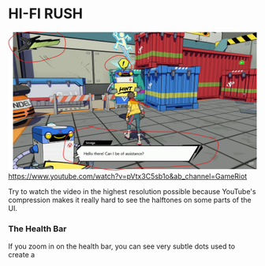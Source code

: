 # HI-FI RUSH

![](<../_META/Attachments/Pasted image 20250316144542.png>)
<https://www.youtube.com/watch?v=pVtx3C5sb1o&ab_channel=GameRiot>

Try to watch the video in the highest resolution possible because YouTube's compression makes it really hard to see the halftones on some parts of the UI.

### The Health Bar
If you zoom in on the health bar, you can see very subtle dots used to create a